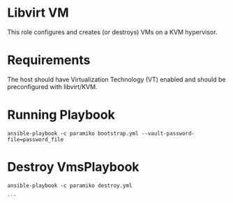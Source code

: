 Libvirt VM
================
This role configures and creates (or destroys) VMs on a KVM hypervisor.

Requirements
================
The host should have Virtualization Technology (VT) enabled and should be preconfigured with libvirt/KVM.

Running Playbook
================
```
ansible-playbook -c paramiko bootstrap.yml --vault-password-file=password_file

```
Destroy VmsPlaybook
================
``````
ansible-playbook -c paramiko destroy.yml

```
